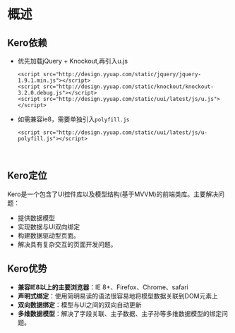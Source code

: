 # 概述

## Kero依赖

* 优先加载jQuery + Knockout,再引入u.js

  ```
  <script src="http://design.yyuap.com/static/jquery/jquery-1.9.1.min.js"></script>
  <script src="http://design.yyuap.com/static/knockout/knockout-3.2.0.debug.js"></script>
  <script src="http://design.yyuap.com/static/uui/latest/js/u.js"></script>
  ```


* 如需兼容ie8，需要单独引入`polyfill.js`

  ```
  <script src="http://design.yyuap.com/static/uui/latest/js/u-polyfill.js"></script>
  ```

  ​

## Kero定位

Kero是一个包含了UI控件库以及模型结构(基于MVVM)的前端类库。主要解决问题：

+ 提供数据模型
+ 实现数据与UI双向绑定
+ 构建数据驱动型页面。
+ 解决具有复杂交互的页面开发问题。

## Kero优势

+ **兼容IE8以上的主要浏览器**：IE 8+、Firefox、Chrome、safari
+ **声明式绑定**：使用简明易读的语法很容易地将模型数据关联到DOM元素上
+ **双向数据绑定**：模型与UI之间的双向自动更新
+ **多维数据模型**：解决了字段关联、主子数据、主子孙等多维数据模型的绑定问题。